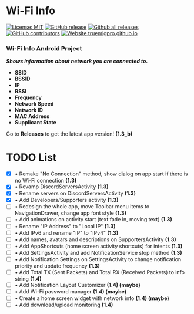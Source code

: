 # Wi-Fi Info
[![License: MIT](https://img.shields.io/badge/License-MIT-yellow.svg)](https://opensource.org/licenses/MIT) 
[![GitHub release](https://img.shields.io/github/release/TrueMLGPro/Wi-Fi_Info.svg)](https://GitHub.com/TrueMLGPro/Wi-Fi_Info/releases/)
[![Github all releases](https://img.shields.io/github/downloads/TrueMLGPro/Wi-Fi_Info/total.svg)](https://GitHub.com/TrueMLGPro/Wi-Fi_Info/releases/)
[![GitHub contributors](https://img.shields.io/github/contributors/TrueMLGPro/Wi-Fi_Info.svg)](https://GitHub.com/TrueMLGPro/Wi-Fi_Info/graphs/contributors/)
[![Website truemlgpro.github.io](https://img.shields.io/website-up-down-green-red/https/truemlgpro.github.io/Wi-Fi_Info.svg)](https://truemlgpro.github.io/Wi-Fi_Info/)
### Wi-Fi Info Android Project

***Shows information about network you are connected to.***

* __SSID__
* __BSSID__
* __IP__
* __RSSI__
* __Frequency__
* __Network Speed__
* __Network ID__
* __MAC Address__
* __Supplicant State__

Go to **Releases** to get the latest app version! **(1.3_b)**

# TODO List

- [x] • Remake "No Connection" method, show dialog on app start if there is no Wi-Fi connection **(1.3)**
- [x] • Revamp DiscordServersActivity **(1.3)**
- [x] • Rename servers on DiscordServersActivity **(1.3)**
- [x] • Add Developers/Supporters activity **(1.3)**
- [ ] • Redesign the whole app, move Toolbar menu items to NavigationDrawer, change app font style **(1.3)**
- [ ] • Add animations on activity start (text fade in, moving text) **(1.3)**
- [ ] • Rename "IP Address" to "Local IP" **(1.3)**
- [ ] • Add IPv6 and rename "IP" to "IPv4" **(1.3)**
- [ ] • Add names, avatars and descriptions on SupportersActivity **(1.3)**
- [ ] • Add AppShortcuts (home screen activity shortcuts) for intents **(1.3)**
- [ ] • Add SettingsActivity and add NotificationService stop method **(1.3)**
- [ ] • Add Notification Settings on SettingsActivity to change notification priority and update frequency **(1.3)**
- [ ] • Add Total TX (Sent Packets) and Total RX (Received Packets) to info string **(1.4)**
- [ ] • Add Notification Layout Customizer **(1.4) (maybe)**
- [ ] • Add Wi-Fi password manager **(1.4) (maybe)**
- [ ] • Create a home screen widget with network info **(1.4) (maybe)**
- [ ] • Add download/upload monitoring **(1.4)**
